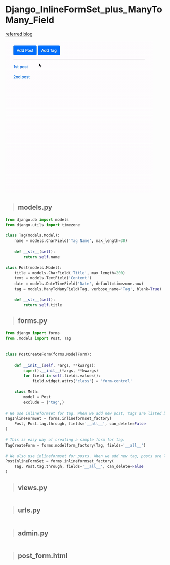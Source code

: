 # Django_InlineFormSet_plus_ManyToMany_Field


[referred blog](https://narito.ninja/blog/detail/33/)

![inlineformset-plus-manytomany-fi](inlineformset-plus-manytomany-fi.gif)

> ## models.py
``` python
from django.db import models
from django.utils import timezone

class Tag(models.Model):
    name = models.CharField('Tag Name', max_length=30)

    def __str__(self):
        return self.name

class Post(models.Model):
    title = models.CharField('Title', max_length=200)
    text = models.TextField('Content')
    date = models.DateTimeField('Date', default=timezone.now)
    tag = models.ManyToManyField(Tag, verbose_name='Tag', blank=True)

    def __str__(self):
        return self.title
```

> ## forms.py
``` python
from django import forms
from .models import Post, Tag


class PostCreateForm(forms.ModelForm):

    def __init__(self, *args, **kwargs):
        super().__init__(*args, **kwargs)
        for field in self.fields.values():
            field.widget.attrs['class'] = 'form-control'

    class Meta:
        model = Post
        exclude = ('tag',)

# We use inlineformset for tag. When we add new post, tags are listed by inlineformset
TagInlineFormSet = forms.inlineformset_factory(
    Post, Post.tag.through, fields='__all__', can_delete=False
)

# This is easy way of creating a simple form for tag.
TagCreateForm = forms.modelform_factory(Tag, fields='__all__')

# We also use inlineformset for posts. When we add new tag, posts are listed by inlineformset.
PostInlineFormSet = forms.inlineformset_factory(
    Tag, Post.tag.through, fields='__all__', can_delete=False
)
```


> ## views.py
``` python

```

> ## urls.py
``` python

```

> ## admin.py
``` python

```

> ## post_form.html
``` python

```
